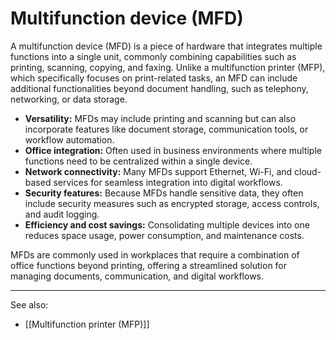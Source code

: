 
# Multifunction device (MFD)

A multifunction device (MFD) is a piece of hardware that integrates multiple functions into a single unit, commonly combining capabilities such as printing, scanning, copying, and faxing. Unlike a multifunction printer (MFP), which specifically focuses on print-related tasks, an MFD can include additional functionalities beyond document handling, such as telephony, networking, or data storage.

- **Versatility:** MFDs may include printing and scanning but can also incorporate features like document storage, communication tools, or workflow automation.
- **Office integration:** Often used in business environments where multiple functions need to be centralized within a single device.
- **Network connectivity:** Many MFDs support Ethernet, Wi-Fi, and cloud-based services for seamless integration into digital workflows.
- **Security features:** Because MFDs handle sensitive data, they often include security measures such as encrypted storage, access controls, and audit logging.
- **Efficiency and cost savings:** Consolidating multiple devices into one reduces space usage, power consumption, and maintenance costs.

MFDs are commonly used in workplaces that require a combination of office functions beyond printing, offering a streamlined solution for managing documents, communication, and digital workflows.

---

See also:

- [[Multifunction printer (MFP)]]